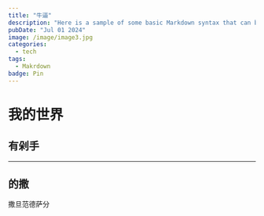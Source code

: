 ```yaml
---
title: "牛逼"
description: "Here is a sample of some basic Markdown syntax that can be used when writing Markdown content in Astro."
pubDate: "Jul 01 2024"
image: /image/image3.jpg
categories:
  - tech
tags:
  - Makrdown
badge: Pin
---
```

# 我的世界

## 有剁手

---

的撒
----

撒旦范德萨分
